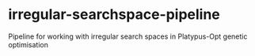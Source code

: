 # irregular-searchspace-pipeline
 Pipeline for working with irregular search spaces in Platypus-Opt genetic optimisation
